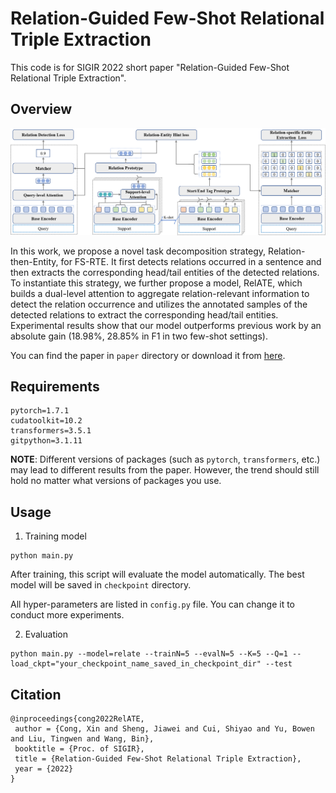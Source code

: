 Relation-Guided Few-Shot Relational Triple Extraction
===

This code is for SIGIR 2022 short paper "Relation-Guided Few-Shot Relational Triple Extraction".

Overview
---

![](img/RelATE.png)

In this work, we propose a novel task decomposition strategy, Relation-then-Entity, for FS-RTE. It first detects relations occurred in a sentence and then extracts the corresponding head/tail entities of the detected relations. To instantiate this strategy, we further propose a model, RelATE, which builds a dual-level attention to aggregate relation-relevant information to detect the relation occurrence and utilizes the annotated samples of the detected relations to extract the corresponding head/tail entities. Experimental results show that our model outperforms previous work by an absolute gain (18.98%, 28.85% in F1 in two few-shot settings).

You can find the paper in `paper` directory or download it from [here](https://doi.acm.org/?doi=3477495.3531831).

Requirements
---

```
pytorch=1.7.1
cudatoolkit=10.2
transformers=3.5.1
gitpython=3.1.11
```

**NOTE**: Different versions of packages (such as `pytorch`, `transformers`, etc.) may lead to different results from the paper. However, the trend should still hold no matter what versions of packages you use.

Usage
---

1. Training model

```shell
python main.py
```

After training, this script will evaluate the model automatically. The best model will be saved in `checkpoint` directory. 

All hyper-parameters are listed in `config.py` file. You can change it to conduct more experiments.

2. Evaluation

```shell
python main.py --model=relate --trainN=5 --evalN=5 --K=5 --Q=1 --load_ckpt="your_checkpoint_name_saved_in_checkpoint_dir" --test
```

Citation
---

```
@inproceedings{cong2022RelATE,
 author = {Cong, Xin and Sheng, Jiawei and Cui, Shiyao and Yu, Bowen and Liu, Tingwen and Wang, Bin},
 booktitle = {Proc. of SIGIR},
 title = {Relation-Guided Few-Shot Relational Triple Extraction},
 year = {2022}
}
```
